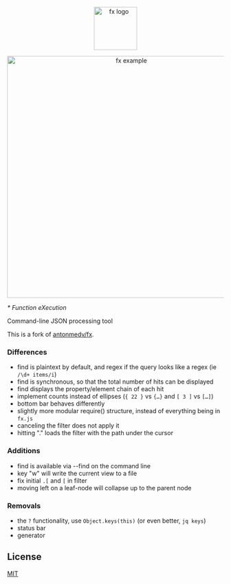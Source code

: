 <p align="center">
  <img src="https://medv.io/assets/fx-logo.png" height="100" alt="fx logo">
</p>
<p align="center">
  <img src="https://medv.io/assets/fx.gif" width="562" alt="fx example">
</p>

_* Function eXecution_

Command-line JSON processing tool

This is a fork of [antonmedv/fx](https://github.com/antonmedv/fx).

### Differences

- find is plaintext by default, and regex if the query looks like a regex (ie
  `/\d+ items/i`)
- find is synchronous, so that the total number of hits can be displayed
- find displays the property/element chain of each hit
- implement counts instead of ellipses (`{ 22 }` vs `{…}` and `[ 3 ]` vs `[…]`)
- bottom bar behaves differently
- slightly more modular require() structure, instead of everything being in
  `fx.js`
- canceling the filter does not apply it
- hitting "." loads the filter with the path under the cursor

### Additions

- find is available via --find on the command line
- key "w" will write the current view to a file
- fix initial `.[` and `[` in filter
- moving left on a leaf-node will collapse up to the parent node

### Removals

- the `?` functionality, use `Object.keys(this)` (or even better, `jq keys`)
- status bar
- generator

## License

[MIT](https://github.com/antonmedv/fx/blob/master/LICENSE)  
